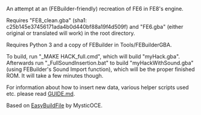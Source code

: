An attempt at an (FEBuilder-friendly) recreation of FE6 in FE8's engine.

Requires "FE8_clean.gba" (sha1: c25b145e37456171ada4b0d440bf88a19f4d509f) and "FE6.gba" (either original or translated will work) in the root directory.

Requires Python 3 and a copy of FEBuilder in Tools/FEBuilderGBA.

To build, run "_MAKE HACK_full.cmd", which will build "myHack.gba". Afterwards run "_FullSoundInsertion.bat" to build "myHackWithSound.gba" (using FEBuilder's Sound Import function), which will be the proper finished ROM. It will take a few minutes though.

For information about how to insert new data, various helper scripts used etc. please read [GUIDE.md](GUIDE.md).

Based on [EasyBuildFile](https://github.com/MysticOCE/EasyBuildfile) by MysticOCE.
